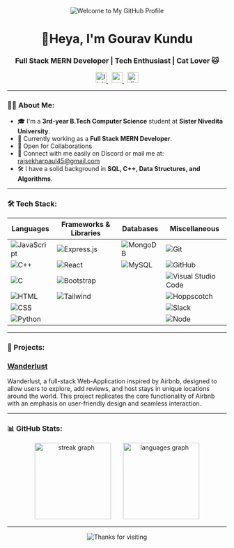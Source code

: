 <!-- Banner Image -->
<p align="center">
  <img src="https://res.cloudinary.com/dzajsi427/image/upload/v1726657621/download-ezgif.com-resize_1_d0upz7.gif" alt="Welcome to My GitHub Profile" />
</p>

<h1 align="center">👋Heya, I'm Gourav Kundu</h1>
<h3 align="center">Full Stack MERN Developer | Tech Enthusiast | Cat Lover 🐱</h3>

<!-- Contact Me -->

<div align="center">
  <a href="https://www.linkedin.com/in/raj-sekhar-paul-0064991ab/" target="_blank">
    <img src="https://img.shields.io/static/v1?message=LinkedIn&logo=linkedin&label=&color=0077B5&logoColor=white&labelColor=&style=for-the-badge" height="25" alt="linkedin logo"  />
  </a>
  &nbsp
  <a href="mailto:rajsekharpaul45@gmail.com" target="_blank">
    <img src="https://img.shields.io/static/v1?message=Gmail&logo=gmail&label=&color=D14836&logoColor=white&labelColor=&style=for-the-badge" height="25" alt="gmail logo"  />
  </a>
  &nbsp
  <a href="https://discordapp.com/users/289776022205759488" target="_blank">
    <img src="https://img.shields.io/static/v1?message=Discord&logo=discord&label=&color=7289DA&logoColor=white&labelColor=&style=for-the-badge" height="25" alt="discord logo"  />
  </a>
</div>

---

<!-- About Me -->

### 👨‍💻 About Me:

- 🎓 I'm a **3rd-year B.Tech Computer Science** student at **Sister Nivedita University**.
- 🚀 Currently working as a **Full Stack MERN Developer**.
- 🤝 Open for Collaborations 
- 📧 Connect with me easily on Discord or mail me at: [rajsekharpaul45@gmail.com](mailto:rajsekharpaul45@gmail.com)
- 🛠 I have a solid background in **SQL, C++, Data Structures, and Algorithms**.

---

### 🛠️ Tech Stack:

| Languages  | Frameworks & Libraries  | Databases | Miscellaneous |
|------------|-------------------------|-----------|---------------|
| ![JavaScript](https://img.shields.io/badge/JavaScript-F7DF1E?logo=javascript&logoColor=black&style=for-the-badge) | ![Express.js](https://img.shields.io/badge/Express.js-white?style=for-the-badge&logo=express&logoColor=black) | ![MongoDB](https://img.shields.io/badge/-MongoDB-47A248?logo=mongodb&logoColor=white&style=for-the-badge) | ![Git](https://img.shields.io/badge/Git-F1502F?style=for-the-badge&logo=git&logoColor=white)
| ![C++](https://img.shields.io/badge/C++-00599C?logo=cplusplus&logoColor=white&style=for-the-badge) | ![React](https://img.shields.io/badge/React-20232A?style=for-the-badge&logo=react&logoColor=61DAFB) | ![MySQL](https://img.shields.io/badge/MySQL-4479A1?logo=mysql&logoColor=white&style=for-the-badge) | ![GitHub](https://img.shields.io/badge/GitHub-%23121011.svg?style=for-the-badge&logo=github&logoColor=white)
| ![C](https://img.shields.io/badge/C-A8B9CC?logo=c&logoColor=black&style=for-the-badge) | ![Bootstrap](https://img.shields.io/badge/Bootstrap-563D7C?style=for-the-badge&logo=bootstrap&logoColor=white) | | ![Visual Studio Code](https://img.shields.io/badge/VS_Code-0078D4?style=for-the-badge&logo=visual%20studio%20code&logoColor=white)
| ![HTML](https://img.shields.io/badge/-HTML5-E34F26?logo=html5&logoColor=white&style=for-the-badge) | ![Tailwind](https://img.shields.io/badge/Tailwind%20CSS-06B6D4?logo=tailwindcss&logoColor=black&style=for-the-badge) | | ![Hoppscotch](https://img.shields.io/badge/-Hoppscotch-008080?logo=hoppscotch&logoColor=white&style=for-the-badge)
| ![CSS](https://img.shields.io/badge/-CSS3-1572B6?logo=css3&logoColor=white&style=for-the-badge) | | | ![Slack](https://img.shields.io/badge/Slack-4A154B?logo=slack&logoColor=white&style=for-the-badge)
| ![Python](https://img.shields.io/badge/Python-3776AB?logo=python&logoColor=white&style=for-the-badge) | | | ![Node](https://img.shields.io/badge/-Node.js-339933?logo=node.js&logoColor=white&style=for-the-badge) 


---

### 🚀 Projects:

<h3><a href="https://wanderlust-f7um.onrender.com/listings" target="_blank">Wanderlust</a></h3>
Wanderlust, a full-stack Web-Application inspired by Airbnb, designed to allow users to explore, add reviews, and host stays in unique locations around the world. This project replicates the core functionality of Airbnb with an emphasis on user-friendly design and seamless interaction.

---

<h3 align="left"> 📊 GitHub Stats:</h3>

<div align="center">
  <img src="https://streak-stats.demolab.com?user=GalaxyBoy13&locale=en&mode=daily&theme=dark&hide_border=false&border_radius=5&order=3" height="175" alt="streak graph"  />
  &nbsp
  &nbsp
  &nbsp
  <img src="https://github-readme-stats.vercel.app/api/top-langs?username=GalaxyBoy13&locale=en&hide_title=false&layout=compact&card_width=320&langs_count=5&theme=dracula&hide_border=false&order=2" height="175" alt="languages graph"  />
</div>

---

<p align="center">
  <img src="https://res.cloudinary.com/dzajsi427/image/upload/v1726656843/artstudio-ezgif.com-gif-maker_id2vws.gif" alt="Thanks for visiting" />
</p>
